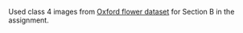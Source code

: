 Used class 4 images from [Oxford flower dataset](https://www.robots.ox.ac.uk/~vgg/data/flowers/102/index.html) for Section B in the assignment.
